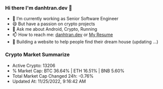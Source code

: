 ### Hi there I'm danhtran.dev 👋

- 🔭 I’m currently working as Senior Software Engineer
- 😄 But have a passion on crypto projects
- 💬 Ask me about Android, Crypto, Running 
- 📫 How to reach me: <a href="https://danhtran.dev" target="_blank">danhtran.dev</a> or <a href="Dan-Resume.pdf" target="_blank">My Resume</a>
- 🌱 Building a website to help people find their dream house (updating ...)

### Crypto Market Summarize
- Active Crypto: 13206
- % Market Cap: BTC 36.64% | ETH 16.51% | BNB 5.60%
- Total Market Cap Changed 24h: -0.76%
- Updated At: 11/25/2022, 9:16:42 AM
